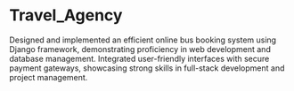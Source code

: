 # Travel_Agency
Designed and implemented an efficient online bus booking system using Django framework, demonstrating  proficiency in web development and database management. Integrated user-friendly interfaces with secure  payment gateways, showcasing strong skills in full-stack development and project management.
